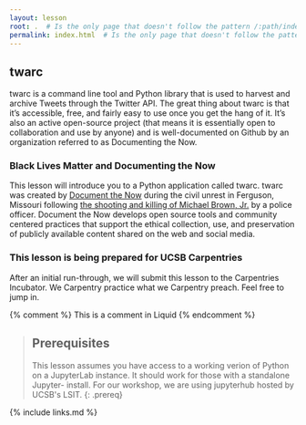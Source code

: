 ```yaml
---
layout: lesson
root: .  # Is the only page that doesn't follow the pattern /:path/index.html
permalink: index.html  # Is the only page that doesn't follow the pattern /:path/index.html
---
```


## twarc

twarc is a command line tool and Python library that is used to harvest and archive Tweets through the Twitter API. 
The great thing about twarc is that it’s accessible, free, and fairly easy to use once you get the hang of it. 
It’s also an active open-source project (that means it is essentially open to collaboration and use by anyone) and is well-documented on Github by an organization referred to as Documenting the Now.

### Black Lives Matter and Documenting the Now
This lesson will introduce you to a Python application called twarc. twarc was created 
by [Document the Now](https://docnow.io) during the civil unrest in Ferguson, 
Missouri following [the shooting and killing of Michael
Brown, Jr.](https://en.wikipedia.org/wiki/Shooting_of_Michael_Brown) by a police officer.
Document the Now develops open source tools and community centered practices that support the ethical collection, use, and preservation
of publicly available content shared on the web and social media. 


### This lesson is being prepared for UCSB Carpentries
After an initial run-through, we will submit this lesson to the
Carpentries Incubator. We Carpentry practice what we Carpentry
preach. Feel free to jump in.

<!-- this is an html comment -->

{% comment %} This is a comment in Liquid {% endcomment %}

> ## Prerequisites
>
> This lesson assumes you have access to a working verion of Python
> on a JupyterLab instance. It should work for those with a standalone
> Jupyter- install. For our workshop, we are using jupyterhub hosted
> by UCSB's LSIT.
{: .prereq}

{% include links.md %}
